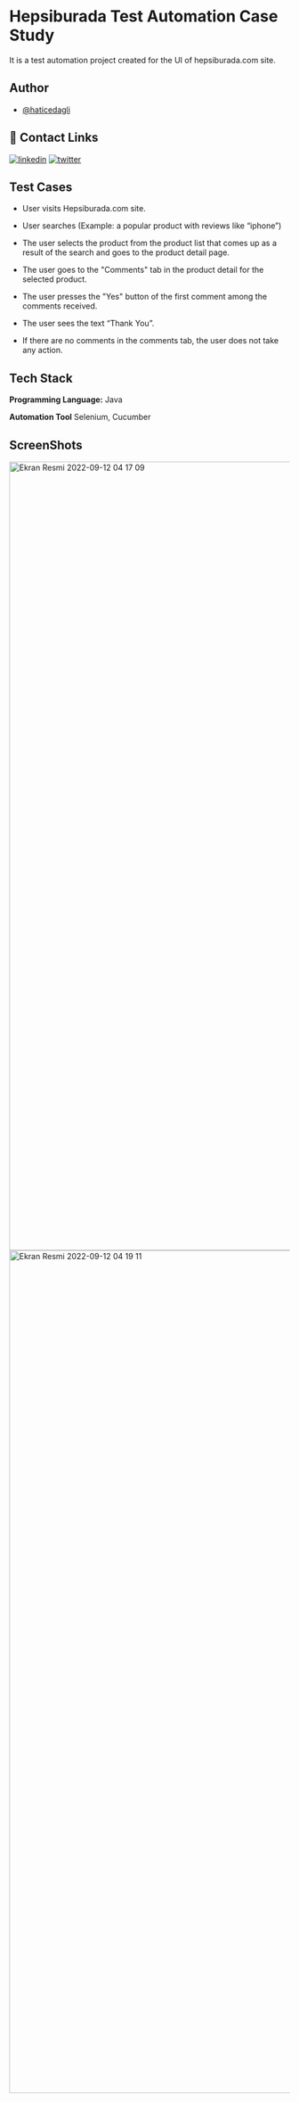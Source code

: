 # Hepsiburada Test Automation Case Study

It is a test automation project created for the UI of hepsiburada.com site.

## Author

- [@haticedagli](https://www.github.com/haticedagli)

## 🔗 Contact Links
[![linkedin](https://img.shields.io/badge/linkedin-0A66C2?style=for-the-badge&logo=linkedin&logoColor=white)](https://tr.linkedin.com/in/hatice-dagli)
[![twitter](https://img.shields.io/badge/twitter-1DA1F2?style=for-the-badge&logo=twitter&logoColor=white)](https://twitter.com/HaticeDaglidev)

## Test Cases

- User visits Hepsiburada.com site.

- User searches (Example: a popular product with reviews like “iphone”)

- The user selects the product from the product list that comes up as a result of the search and goes to the product detail page.

- The user goes to the "Comments" tab in the product detail for the selected product.

- The user presses the "Yes" button of the first comment among the comments received.

- The user sees the text “Thank You”.

- If there are no comments in the comments tab, the user does not take any action.


## Tech Stack

**Programming Language:** Java

**Automation Tool** Selenium, Cucumber

## ScreenShots

<img width="1415" alt="Ekran Resmi 2022-09-12 04 17 09" src="https://user-images.githubusercontent.com/62377943/189558323-7d5296de-795d-4efa-a578-b184775d07df.png">

<img width="1512" alt="Ekran Resmi 2022-09-12 04 19 11" src="https://user-images.githubusercontent.com/62377943/189558436-7ff7225c-d334-45ee-b9cd-e1067a3cdb44.png">



  
